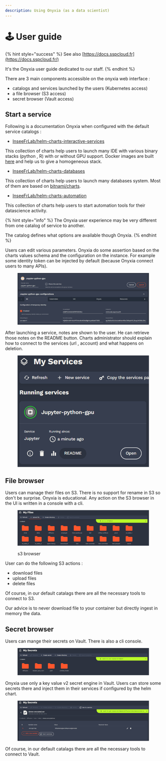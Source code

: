 ```yaml
---
description: Using Onyxia (as a data scientist)
---
```


# 🕹 User guide

{% hint style="success" %}
See also [https://docs.sspcloud.fr](https://docs.sspcloud.fr/)

It's the Onyxia user guide dedicated to our staff. &#x20;
{% endhint %}

There are 3 main components accessible on the onyxia web interface :

* catalogs and services launched by the users (Kubernetes access)
* a file browser (S3 access)
* secret browser (Vault access)

## Start a service

Following is a documentation Onyxia when configured with the default service catalogs :&#x20;

* &#x20;[InseeFrLab/helm-charts-interactive-services](https://github.com/inseefrlab/helm-charts-interactive-services)

This collection of charts help users to launch many IDE with various binary stacks (python , R) with or without GPU support. Docker images are built [here](https://github.com/inseefrlab/images-datascience) and help us to give a homogeneous stack.

* &#x20;[InseeFrLab/helm-charts-databases](https://github.com/inseefrlab/helm-charts-databases)

This collection of charts help users to launch many databases system. Most of them are based on [bitnami/charts](https://guthub.com/bitnami/charts).

* &#x20;[InseeFrLab/helm-charts-automation](https://github.com/InseeFrLab/helm-charts-datascience)

This collection of charts help users to start automation tools for their datascience activity.&#x20;

{% hint style="info" %}
The Onyxia user experience may be very different from one catalog of service to another. &#x20;

The catalog defines what options are available though Onyxia. &#x20;
{% endhint %}

Users can edit various parameters. Onyxia do some assertion based on the charts values schema and the configuration on the instance. For example some identity token can be injected by default (because Onyxia connect users to many APIs).



<figure><img src=".gitbook/assets/image (11).png" alt=""><figcaption></figcaption></figure>

After launching a service, notes are shown to the user. He can retrieve those notes on the README button. Charts administrator should explain how to connect to the services (url , account) and what happens on deletion.

<figure><img src=".gitbook/assets/image (2) (3).png" alt=""><figcaption></figcaption></figure>

## File browser

Users can manage their files on S3. There is no support for rename in S3 so don't be surprise. Onyxia is educational. Any action on the S3 browser in the UI is written in a console with a cli.

<figure><img src=".gitbook/assets/image (2) (1).png" alt=""><figcaption><p>s3 browser</p></figcaption></figure>

User can do the following S3 actions :&#x20;

* download files
* upload files
* delete files

Of course, in our default catalags there are all the necessary tools to connect to S3.

Our advice is to never download file to your container but directly ingest in memory the data.

## Secret browser

Users can mange their secrets on Vault. There is also a cli console.

<figure><img src=".gitbook/assets/image (10).png" alt=""><figcaption></figcaption></figure>

Onyxia use only a key value v2 secret engine in Vault. Users can store some secrets there and inject them in their services if configured by the helm chart.

<figure><img src=".gitbook/assets/image (2).png" alt=""><figcaption></figcaption></figure>

Of course, in our default catalags there are all the necessary tools to connect to Vault.
